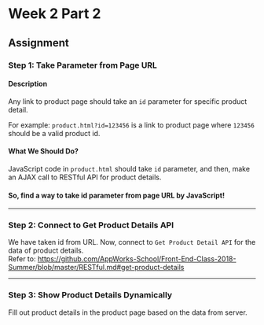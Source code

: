 # Week 2 Part 2

## Assignment

### Step 1: Take Parameter from Page URL

#### Description

Any link to product page should take an `id` parameter for specific product detail.

For example: `product.html?id=123456` is a link to product page where `123456` should be a valid product id.

#### What We Should Do?

JavaScript code in `product.html` should take `id` parameter, and then, make an AJAX call to RESTful API for product details.

#### So, find a way to take id parameter from page URL by JavaScript!

---

### Step 2: Connect to Get Product Details API

We have taken id from URL. Now, connect to `Get Product Detail API` for the data of product details.  
Refer to: https://github.com/AppWorks-School/Front-End-Class-2018-Summer/blob/master/RESTful.md#get-product-details

---

### Step 3: Show Product Details Dynamically

Fill out product details in the product page based on the data from server.
